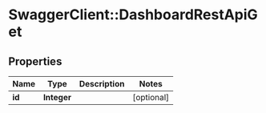 # SwaggerClient::DashboardRestApiGet

## Properties
Name | Type | Description | Notes
------------ | ------------- | ------------- | -------------
**id** | **Integer** |  | [optional] 

